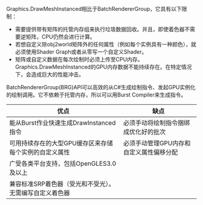 Graphics.DrawMeshInstanced相比于BatchRendererGroup，它具有以下限制：

- 需要提供带有矩阵的托管内存组来执行垃圾数据回收。并且，即使着色器不需要逆矩阵，CPU仍然会进行计算。
- 若想自定义除obj2world矩阵外的任何属性（例如每个实例具有一种颜色），就必须使用Shader Graph或者从零写一个自定义Shader。
- 矩阵或自定义数据在每次绘制时必须上传至CPU内存。Graphics.DrawMeshInstanced的GPU内存数据不能持续存在。在特定情况下，会造成巨大的性能冲击。

BatchRendererGroup(BRG)API可以高效的从C#生成绘制指令、发起GPU实例化的绘制调用。它不依赖于托管内存，所以可以用Burst Compiler来生成指令。

|优点|缺点|
|-|-|
|能从Burst作业快速生成DrawInstanced指令|必须手动将绘制指令捆绑成优化好的批次|
|可用持续存在的大型GPU缓存区来存储每个实例的自定义属性|必须手动管理GPU内存和自定义属性偏移分配|
|广受各类平台支持，包括OpenGLES3.0及以上||
|兼容标准SRP着色器（受光和不受光）。无需编写自定义着色器||